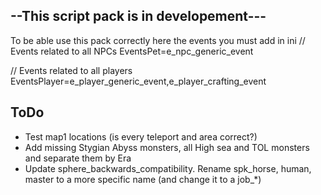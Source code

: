## --This script pack is in developement---

To be able use this pack correctly here the events you must add in ini
// Events related to all NPCs
EventsPet=e_npc_generic_event

// Events related to all players
EventsPlayer=e_player_generic_event,e_player_crafting_event


## ToDo
* Test map1 locations (is every teleport and area correct?)
* Add missing Stygian Abyss monsters, all High sea and TOL monsters and separate them by Era
* Update sphere_backwards_compatibility. Rename spk_horse, human, master to a more specific name (and change it to a job_*)